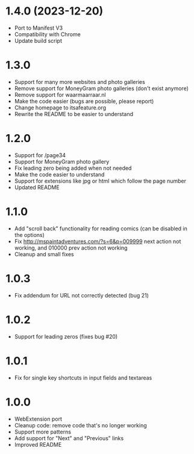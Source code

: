 1.4.0 (2023-12-20)
==================
* Port to Manifest V3
* Compatibility with Chrome
* Update build script

1.3.0
=====
* Support for many more websites and photo galleries
* Remove support for MoneyGram photo galleries (don't exist anymore)
* Remove support for waarmaarraar.nl
* Make the code easier (bugs are possible, please report)
* Change homepage to itsafeature.org
* Rewrite the README to be easier to understand

1.2.0
=====
* Support for /page34
* Support for MoneyGram photo gallery
* Fix leading zero being added when not needed
* Make the code easier to understand
* Support for extensions like jpg or html which follow the page number
* Updated README

1.1.0
=====
- Add "scroll back" functionality for reading comics (can be disabled in the options)
- Fix http://mspaintadventures.com/?s=6&p=009999 next action not working, and 010000 prev action not working
- Cleanup and small fixes

1.0.3
=====
- Fix addendum for URL not correctly detected (bug 21)

1.0.2
=====
- Support for leading zeros (fixes bug #20)

1.0.1
=====
- Fix for single key shortcuts in input fields and textareas

1.0.0
=====
- WebExtension port
- Cleanup code: remove code that's no longer working
- Support more patterns
- Add support for "Next" and "Previous" links
- Improved README